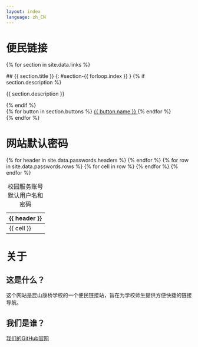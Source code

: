 ```yaml
---
layout: index
language: zh_CN
---
```


# 便民链接

{% for section in site.data.links %}
<section aria-labelledby="section-{{ forloop.index }}">
## {{ section.title }}
{: #section-{{ forloop.index }} }
{% if section.description %}
<p>{{ section.description }}</p>
{% endif %}
<nav aria-label="{{ section.title }}">
<div class="button-grid">
{% for button in section.buttons %}
<a href="{{ button.url }}" class="button-link" aria-label="{{ button.name }}">
  <i class="{{ button.icon }}" aria-hidden="true"></i>
  <span>{{ button.name }}</span>
</a>
{% endfor %}
</div>
</nav>
</section>
{% endfor %}

# 网站默认密码

<table>
  <caption>校园服务账号默认用户名和密码</caption>
  <thead>
    <tr>
      {% for header in site.data.passwords.headers %}
      <th>{{ header }}</th>
      {% endfor %}
    </tr>
  </thead>
  <tbody>
    {% for row in site.data.passwords.rows %}
    <tr>
      {% for cell in row %}
      <td>{{ cell }}</td>
      {% endfor %}
    </tr>
    {% endfor %}
  </tbody>
</table>

# 关于

## 这是什么？

这个网站是昆山康桥学校的一个便民链接站，旨在为学校师生提供方便快捷的链接导航。

## 我们是谁？

[我们的GitHub官网](https://www.github.com/KCISEastCampus)

<!-- 
网站维护：
- EricStoneChina [查看他的GitHub主页](https://github.com/EricStoneChina)

网站协作记录：
[点击查询](https://github.com/KCISEastCampus/Pages/commits/main/)

你也可以试着[反馈](mailto:EricStone2009@163.com)一些问题，我们会尽快回复。

校徽版权归昆山康桥学校所有，并授权昆山康桥学校使用OxfordAQA授权中心Logo。除另外声明外，其余内容版权均归本组织所有。
-->
<!-- [![Hits](https://hits.seeyoufarm.com/api/count/incr/badge.svg?url=https%3A%2F%2Fkcisec.site&count_bg=%2379C83D&title_bg=%23555555&icon=&icon_color=%23E7E7E7&title=%E7%BD%91%E7%AB%99%E8%AE%BF%E9%97%AE%E8%80%85%28%E4%BB%8A%E6%97%A5%2F%E6%80%BB%E5%85%B1%29&edge_flat=false)](javascript:void(0)) -->
